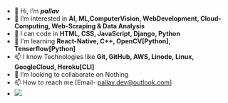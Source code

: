 - 👋 Hi, I’m <b><i>pallav</i></b>
- 👀 I’m interested in <b>AI, ML,ComputerVision, WebDevelopment, Cloud-Computing, Web-Scraping & Data Analysis</b>
- 🌱 I can code in <b>HTML, CSS, JavaScript, Django, Python</b>
- 🌱 I'm learning <b>React-Native, C++, OpenCV[Python], Tenserflow[Python]</b>
- 📫 I know Technologies like <b>Git, GitHub, AWS, Linode, Linux, GoogleCloud, Heroku[CLI]</b>
- 💞️ I’m looking to collaborate on Nothing
- 📫 How to reach me [Email- pallav.dev@outlook.com]
- <img src="https://github-readme-stats.vercel.app/api?username=pallav2905-py&&show_icons=true">

